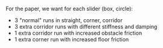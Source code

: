 

For the paper, we want for each slider (box, circle):
* 3 "normal" runs in straight, corner, corridor
* 3 extra corridor runs with different stiffness and damping
* 1 extra corridor run with increased obstacle friction
* 1 extra corner run with increased floor friction
